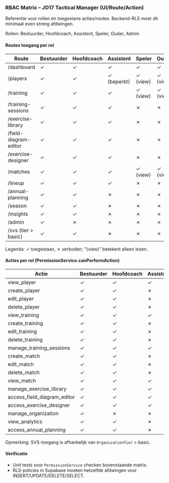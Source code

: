 ### RBAC Matrix – JO17 Tactical Manager (UI/Route/Action)

Referentie voor rollen en toegestane acties/routes. Backend-RLS moet dit minimaal even streng afdwingen.

Rollen: Bestuurder, Hoofdcoach, Assistent, Speler, Ouder, Admin

#### Routes toegang per rol

| Route | Bestuurder | Hoofdcoach | Assistent | Speler | Ouder | Admin |
|---|---|---|---|---|---|---|
| /dashboard | ✓ | ✓ | ✓ | ✓ | ✓ | ✓ |
| /players | ✓ | ✓ | ✓ (beperkt) | ✓ (view) | ✓ (view) | ✓ |
| /training | ✓ | ✓ | ✓ | ✓ (view) | ✓ (view) | ✓ |
| /training-sessions | ✓ | ✓ | ✓ | ✗ | ✗ | ✓ |
| /exercise-library | ✓ | ✓ | ✓ | ✗ | ✗ | ✓ |
| /field-diagram-editor | ✓ | ✓ | ✓ | ✗ | ✗ | ✓ |
| /exercise-designer | ✓ | ✓ | ✓ | ✗ | ✗ | ✓ |
| /matches | ✓ | ✓ | ✓ | ✓ (view) | ✓ (view) | ✓ |
| /lineup | ✓ | ✓ | ✓ | ✗ | ✗ | ✓ |
| /annual-planning | ✓ | ✓ | ✗ | ✗ | ✗ | ✓ |
| /season | ✓ | ✓ | ✗ | ✗ | ✗ | ✓ |
| /insights | ✓ | ✓ | ✗ | ✗ | ✗ | ✓ |
| /admin | ✓ | ✗ | ✗ | ✗ | ✗ | ✓ |
| /svs (tier > basic) | ✓ | ✓ | ✗ | ✗ | ✗ | ✓ |

Legenda: ✓ toegestaan, ✗ verboden; "(view)" betekent alleen lezen.

#### Acties per rol (PermissionService.canPerformAction)

| Actie | Bestuurder | Hoofdcoach | Assistent | Speler | Ouder | Admin |
|---|---|---|---|---|---|---|
| view_player | ✓ | ✓ | ✓ | ✓ | ✓ | ✓ |
| create_player | ✓ | ✓ | ✗ | ✗ | ✗ | ✓ |
| edit_player | ✓ | ✓ | ✗ | ✗ | ✗ | ✓ |
| delete_player | ✓ | ✓ | ✗ | ✗ | ✗ | ✓ |
| view_training | ✓ | ✓ | ✓ | ✓ | ✓ | ✓ |
| create_training | ✓ | ✓ | ✗ | ✗ | ✗ | ✓ |
| edit_training | ✓ | ✓ | ✗ | ✗ | ✗ | ✓ |
| delete_training | ✓ | ✓ | ✗ | ✗ | ✗ | ✓ |
| manage_training_sessions | ✓ | ✓ | ✓ | ✗ | ✗ | ✓ |
| create_match | ✓ | ✓ | ✗ | ✗ | ✗ | ✓ |
| edit_match | ✓ | ✓ | ✗ | ✗ | ✗ | ✓ |
| delete_match | ✓ | ✓ | ✗ | ✗ | ✗ | ✓ |
| view_match | ✓ | ✓ | ✓ | ✓ | ✓ | ✓ |
| manage_exercise_library | ✓ | ✓ | ✓ | ✗ | ✗ | ✓ |
| access_field_diagram_editor | ✓ | ✓ | ✓ | ✗ | ✗ | ✓ |
| access_exercise_designer | ✓ | ✓ | ✓ | ✗ | ✗ | ✓ |
| manage_organization | ✓ | ✗ | ✗ | ✗ | ✗ | ✓ |
| view_analytics | ✓ | ✓ | ✗ | ✗ | ✗ | ✓ |
| access_annual_planning | ✓ | ✓ | ✗ | ✗ | ✗ | ✓ |

Opmerking: SVS-toegang is afhankelijk van `OrganizationTier` > basic.

#### Verificatie
- Unit tests voor `PermissionService` checken bovenstaande matrix.
- RLS-policies in Supabase moeten hetzelfde afdwingen voor INSERT/UPDATE/DELETE/SELECT.


